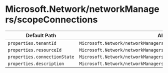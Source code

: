 # Microsoft.Network/networkManagers/scopeConnections

| Default Path | Alias |
|---|---|
| `properties.tenantId` | `Microsoft.Network/networkManagers/scopeConnections/tenantId` |
| `properties.resourceId` | `Microsoft.Network/networkManagers/scopeConnections/resourceId` |
| `properties.connectionState` | `Microsoft.Network/networkManagers/scopeConnections/connectionState` |
| `properties.description` | `Microsoft.Network/networkManagers/scopeConnections/description` |


